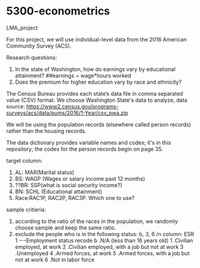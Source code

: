 # 5300-econometrics
LMA_project

For this project, we will use individual-level data from the 2016 American Community Survey (ACS).  

Research questions:
1. In the state of Washington, how do earnings vary by educational attainment?  ##earnings = wage*hours worked
2. Does the premium for higher education vary by race and ethnicity?


The Census Bureau provides each state’s data file in comma separated value (CSV) format.
We choose Washington State's data to analyze,
data source: https://www2.census.gov/programs-surveys/acs/data/pums/2016/1-Year/csv_pwa.zip

We will be using the population records (elsewhere called person records) rather than the housing records.  

The data dictionary provides variable names and codes; 
it's in this repository; the codes for the person records begin on page 35.

target column:
1. AL: MAR(Marital status)
2. BS: WAGP (Wages or salary income past 12 months)
3. ??BR: SSP(what is social security income?)
4. BN: SCHL (Educational attainment)
5. Race:RAC1P, RAC2P, RAC3P. Which one to use?

sample critieria:
1. according to the ratio of the races in the population, we randomly choose sample and keep the same ratio.
2. exclude the people who is in the following status: b, 3, 6
  /n column: ESR 1 ---Employment status recode
  b .N/A (less than 16 years old)
  1 .Civilian employed, at work
  2 .Civilian employed, with a job but not at work
  3 .Unemployed
  4 .Armed forces, at work
  5 .Armed forces, with a job but not at work
  6 .Not in labor force
  
  
